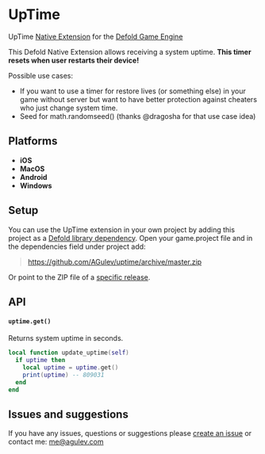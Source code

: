 # UpTime

UpTime [Native Extension](https://www.defold.com/manuals/extensions/) for the [Defold Game Engine](https://www.defold.com) 

This Defold Native Extension allows receiving a system uptime.
**This timer resets when user restarts their device!**

Possible use cases:

* If you want to use a timer for restore lives (or something else) in your game without server but want to have better protection against cheaters who just change system time.
* Seed for math.randomseed() (thanks @dragosha for that use case idea)

## Platforms

* **iOS**
* **MacOS**
* **Android**
* **Windows**

## Setup

You can use the UpTime extension in your own project by adding this project as a [Defold library dependency](https://www.defold.com/manuals/libraries/). Open your game.project file and in the dependencies field under project add:

> https://github.com/AGulev/uptime/archive/master.zip

Or point to the ZIP file of a [specific release](https://github.com/AGulev/uptime/releases).

## API

#### `uptime.get()`

Returns system uptime in seconds.

```lua
local function update_uptime(self)
  if uptime then
    local uptime = uptime.get()
    print(uptime) -- 809031
  end
end

```

## Issues and suggestions

If you have any issues, questions or suggestions please [create an issue](https://github.com/AGulev/uptime/issues) or contact me: me@agulev.com

